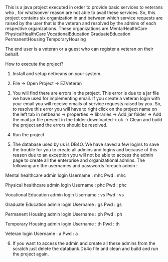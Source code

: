 This is a java project executed in order to provide basic services to veterans who , for whatsoever reason are not able to avail these services. So, this project contains six organization in and between which service requests are raised by the user that is the veteran and resolved by the admins of each respective organizations. 
These organizations are 
MentalHealthCare 
PhysicalHealthCare
VocationalEducation
GraduateEducation
PermanentHousing
TemporaryHousing

The end user is a veteran or a guest who can register a veteran on their behalf.

How to execute the project?

1. Install and setup netbeans on your system.

2. File -> Open Project -> EZVeteran

3. You will find there are errors in the project. This error is due to a jar file we have used for implementing email. If you create a veteran login with your email you will receive emails of service requests raised by you. So, to resolve this error you will have to right click on the project name on the left tab in netbeans -> properties -> libraries -> Add jar folder -> Add the mail.jar file present in the folder downloaded-> ok -> Clean and build the project and the errors should be resolved.

4. Run the project 

5. The database used by us is DB4O. We have saved a few logins to save the trouble for you to create all admins and logins and because of this reason due to an exception you will not be able to access the admin page to create all the enterprise and organizational admins. The following are the usernames and passwords foreach admin : 

Mental healthcare admin login 
Username : mhc
Pwd : mhc

Physical healthcare admin login
Username : phc
Pwd : phc

Vocational Education admin login
Username : vs
Pwd : vs

Graduate Education admin login
Username : gs
Pwd : gs

Permanent Housing admin login
Username : ph
Pwd : ph

Temporary Housing admin login
Username : th
Pwd : th

Veteran login
Username : a
Pwd : a

6. If you want to access the admin and create all these admins from the scratch just delete the databank.Db4o file and clean and build and run the project again. 



